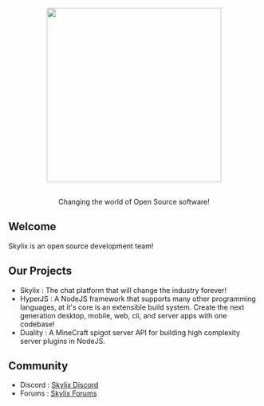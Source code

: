 <br />

<div align="center">
  <img width="350" src="https://raw.githubusercontent.com/SkylixGH/Info/main/logos/Skylix%20Logo%20Text%20Dark.svg" alt="" />
</div>

<br />

<p align="center">Changing the world of Open Source software!</p>

## Welcome
Skylix is an open source development team!

## Our Projects
 - Skylix : The chat platform that will change the industry forever!
 - HyperJS : A NodeJS framework that supports many other programming languages, at it's core is an extensible build system. Create the next generation desktop, mobile, web, cli, and server apps with one codebase!
 - Duality : A MineCraft spigot server API for building high complexity server plugins in NodeJS.

## Community
 - Discord : [Skylix Discord](https://discord.gg/b9vcR6evgG)
 - Forums : [Skylix Forums](https://skylix.net/forums/skylix)

<!--

**Here are some ideas to get you started:**

🙋‍♀️ A short introduction - what is your organization all about?
🌈 Contribution guidelines - how can the community get involved?
👩‍💻 Useful resources - where can the community find your docs? Is there anything else the community should know?
🍿 Fun facts - what does your team eat for breakfast?
🧙 Remember, you can do mighty things with the power of [Markdown](https://docs.github.com/github/writing-on-github/getting-started-with-writing-and-formatting-on-github/basic-writing-and-formatting-syntax)
-->
